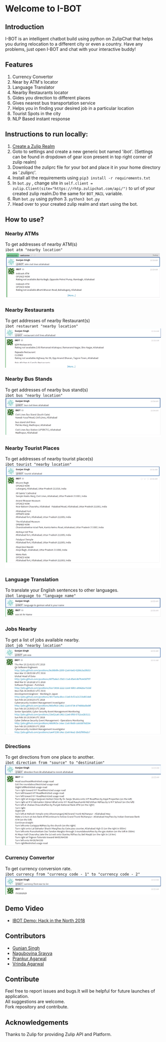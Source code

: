 
# Welcome to I-BOT

## Introduction
I-BOT is an intelligent chatbot build using python on ZulipChat that helps you during relocation to a different city or even a country. Have any problems, just open I-BOT and chat with your interactive buddy! 

## Features

1. Currency Convertor 
2. Near by ATM's locator 
3. Language Translator 
4. Nearby Restaurants locator 
5. Gides you direction to different places 
6. Gives nearest bus transportation service 
7. Helps you in finding your desired job in a particular location 
8. Tourist Spots in the city 
9. NLP Based instant response



## Instructions to run locally:
1. [Create a Zulip Realm](https://zulip.com/create_realm/)
2. Goto to settings and create a new generic bot named 'ibot'. (Settings can be found in dropdown of gear icon present in top right corner of zulip realm)
3. Download the zuliprc file for your bot and place it in your home directory as '.zuliprc'.
4. Install all the requirements using ``` pip3 install -r requirements.txt ```
5. In ``` bot.py ``` , change site in ``` self.client = zulip.Client(site="https://rhtp.zulipchat.com/api/") ``` to url of your created zulip realm.Do the same for ``` BOT_MAIL ``` variable.  
6. Run ``` bot.py ``` using python 3. ``` python3 bot.py ```
7. Head over to your created zulip realm and start using the bot.
 

## How to use?

### Nearby ATMs
To get addresses of nearby ATM(s)  
`ibot atm "nearby location"`
![](./images/atm.png)

### Nearby Restaurants
To get addresses of nearby Restaurant(s)  
`ibot restaurant "nearby location"`
![](./images/restaurant.png)

### Nearby Bus Stands
To get addresses of nearby bus stand(s)  
`ibot bus "nearby location"`
![](./images/bus.png)

### Nearby Tourist Places
To get addresses of nearby tourist place(s)  
`ibot tourist "nearby location"`
![](./images/tourist.png)

### Language Translation
To translate your English sentences to other languages.  
`ibot language to "language name"`
![](./images/language.png)

### Jobs Nearby
To get a list of jobs available nearby.  
`ibot job "nearby location"`
![](./images/job.png)

### Directions
To get directions from one place to another.  
`ibot direction from "source" to "destination"`
![](./images/direction.png)

### Currency Convertor
To get currency conversion rate.  
`ibot currency from "currency code - 1" to "currency code - 2"`
![](./images/currency.png)

## Demo Video
* [IBOT Demo: Hack in the North 2018](https://www.youtube.com/watch?v=sWdwXzIOplA)  

## Contributors
* [Gunjan Singh](https://github.com/gunjansingh97)  
* [Naguboyina Sravya](https://github.com/sravya31)  
* [Prankur Agarwal](https://github.com/prankuragarwal)  
* [Vrinda Agarwal](https://github.com/avrinda97)    

## Contribute

Feel free to report issues and bugs.It will be helpful for future launches of application.   
All suggestions are welcome.   
Fork repository and contribute.  

## Acknowledgements
Thanks to Zulip for providing Zulip API and Platform.
